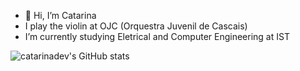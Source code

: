 - 👋 Hi, I’m Catarina
-  I play the violin at OJC (Orquestra Juvenil de Cascais)
-  I’m currently studying Eletrical and Computer Engineering at IST

![catarinadev's GitHub stats](https://github-readme-stats.vercel.app/api?username=anuraghazra&show_icons=true&theme=radical)


